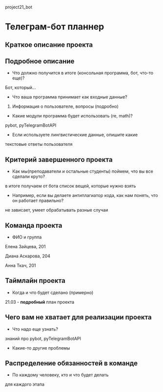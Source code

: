 project21_bot
# Телеграм-бот планнер
## Краткое описание проекта



## Подробное описание
* Что должно получится в итоге (консольная программа, бот, что-то еще)?

Бот, который...
* Что ваша программа принимает как входные данные?

1) Информация о пользователе, вопросы (подробно)
* Какие модули программа будет использовать (re, math)?

pybot, pyTelegramBotAPI
* Если используете лингвистические данные, опишите какие

текстовые ответы пользователя

## Критерий завершенного проекта
* Как мы(преподаватели и остальные студенты) поймем, что вы все сделали круто?

в итоге получаем от бота список вещей, которые нужно взять 

* Например, если вы делаете антиплагиатор кода, как нам понять, что он работает правильно?

не зависает, умеет обрабатывать разные случаи 
## Команда проекта

* ФИО и группа 

Елена Зайцева, 201 

Диана Аскарова, 204

Анна Ткач, 201 

## Таймлайн проекта
* Когда и что будет сделано (примерно)

21.03 - **подробный** план проекта

## Чего вам не хватает для реализации проекта
* Что надо еще узнать?

знаний про pybot, pyTelegramBotAPI
* Какие-то другие проблемы

## Распределение обязанностей в команде
* По каждому человеку, кто и что будет делать

для каждого этапа 
